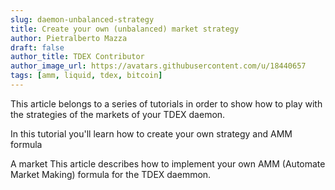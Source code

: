 ```yaml
---
slug: daemon-unbalanced-strategy
title: Create your own (unbalanced) market strategy
author: Pietralberto Mazza
draft: false
author_title: TDEX Contributor
author_image_url: https://avatars.githubusercontent.com/u/18440657
tags: [amm, liquid, tdex, bitcoin]
---
```


This article belongs to a series of tutorials in order to show how to play with the strategies of the markets of your TDEX daemon.

In this tutorial you'll learn how to create your own strategy and AMM formula

A market
This article describes how to implement your own AMM (Automate Market Making) formula for the TDEX daemmon.

